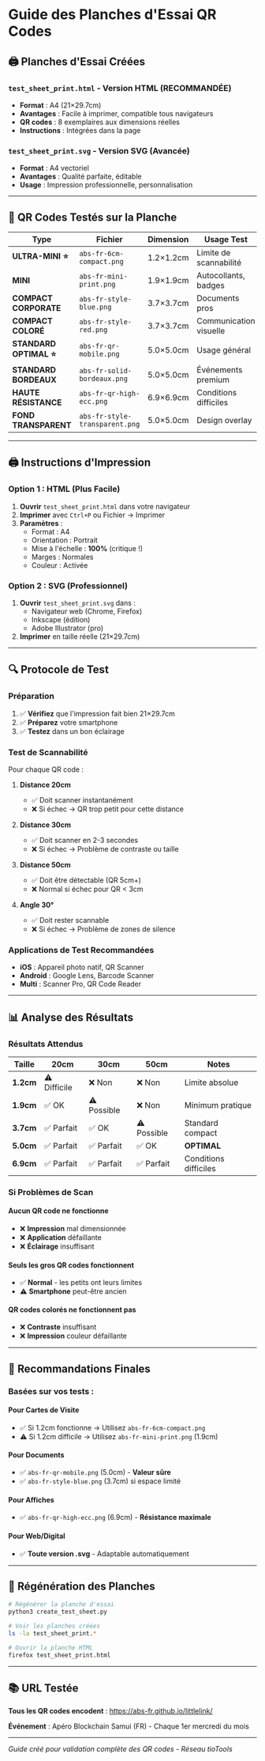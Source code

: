 # Guide des Planches d'Essai QR Codes

## 🖨️ Planches d'Essai Créées

### **`test_sheet_print.html`** - Version HTML (RECOMMANDÉE)
- **Format** : A4 (21×29.7cm)
- **Avantages** : Facile à imprimer, compatible tous navigateurs
- **QR codes** : 8 exemplaires aux dimensions réelles
- **Instructions** : Intégrées dans la page

### **`test_sheet_print.svg`** - Version SVG (Avancée)
- **Format** : A4 vectoriel
- **Avantages** : Qualité parfaite, éditable
- **Usage** : Impression professionnelle, personnalisation

---

## 📏 QR Codes Testés sur la Planche

| **Type** | **Fichier** | **Dimension** | **Usage Test** |
|----------|-------------|---------------|----------------|
| **ULTRA-MINI ⭐** | `abs-fr-6cm-compact.png` | 1.2×1.2cm | Limite de scannabilité |
| **MINI** | `abs-fr-mini-print.png` | 1.9×1.9cm | Autocollants, badges |
| **COMPACT CORPORATE** | `abs-fr-style-blue.png` | 3.7×3.7cm | Documents pros |
| **COMPACT COLORÉ** | `abs-fr-style-red.png` | 3.7×3.7cm | Communication visuelle |
| **STANDARD OPTIMAL ⭐** | `abs-fr-qr-mobile.png` | 5.0×5.0cm | Usage général |
| **STANDARD BORDEAUX** | `abs-fr-solid-bordeaux.png` | 5.0×5.0cm | Événements premium |
| **HAUTE RÉSISTANCE** | `abs-fr-qr-high-ecc.png` | 6.9×6.9cm | Conditions difficiles |
| **FOND TRANSPARENT** | `abs-fr-style-transparent.png` | 5.0×5.0cm | Design overlay |

---

## 🖨️ Instructions d'Impression

### **Option 1 : HTML (Plus Facile)**
1. **Ouvrir** `test_sheet_print.html` dans votre navigateur
2. **Imprimer** avec `Ctrl+P` ou Fichier → Imprimer
3. **Paramètres** :
   - Format : A4
   - Orientation : Portrait
   - Mise à l'échelle : **100%** (critique !)
   - Marges : Normales
   - Couleur : Activée

### **Option 2 : SVG (Professionnel)**
1. **Ouvrir** `test_sheet_print.svg` dans :
   - Navigateur web (Chrome, Firefox)
   - Inkscape (édition)
   - Adobe Illustrator (pro)
2. **Imprimer** en taille réelle (21×29.7cm)

---

## 🔍 Protocole de Test

### **Préparation**
1. ✅ **Vérifiez** que l'impression fait bien 21×29.7cm
2. ✅ **Préparez** votre smartphone
3. ✅ **Testez** dans un bon éclairage

### **Test de Scannabilité**
Pour chaque QR code :

1. **Distance 20cm** 
   - ✅ Doit scanner instantanément
   - ❌ Si échec → QR trop petit pour cette distance

2. **Distance 30cm**
   - ✅ Doit scanner en 2-3 secondes
   - ❌ Si échec → Problème de contraste ou taille

3. **Distance 50cm**
   - ✅ Doit être détectable (QR 5cm+)
   - ❌ Normal si échec pour QR < 3cm

4. **Angle 30°**
   - ✅ Doit rester scannable
   - ❌ Si échec → Problème de zones de silence

### **Applications de Test Recommandées**
- **iOS** : Appareil photo natif, QR Scanner
- **Android** : Google Lens, Barcode Scanner
- **Multi** : Scanner Pro, QR Code Reader

---

## 📊 Analyse des Résultats

### **Résultats Attendus**
| **Taille** | **20cm** | **30cm** | **50cm** | **Notes** |
|------------|----------|----------|----------|-----------|
| **1.2cm** | ⚠️ Difficile | ❌ Non | ❌ Non | Limite absolue |
| **1.9cm** | ✅ OK | ⚠️ Possible | ❌ Non | Minimum pratique |
| **3.7cm** | ✅ Parfait | ✅ OK | ⚠️ Possible | Standard compact |
| **5.0cm** | ✅ Parfait | ✅ Parfait | ✅ OK | **OPTIMAL** |
| **6.9cm** | ✅ Parfait | ✅ Parfait | ✅ Parfait | Conditions difficiles |

### **Si Problèmes de Scan**

#### **Aucun QR code ne fonctionne**
- ❌ **Impression** mal dimensionnée
- ❌ **Application** défaillante  
- ❌ **Éclairage** insuffisant

#### **Seuls les gros QR codes fonctionnent**
- ✅ **Normal** - les petits ont leurs limites
- ⚠️ **Smartphone** peut-être ancien

#### **QR codes colorés ne fonctionnent pas**
- ❌ **Contraste** insuffisant
- ❌ **Impression** couleur défaillante

---

## 🎯 Recommandations Finales

### **Basées sur vos tests :**

#### **Pour Cartes de Visite**
- ✅ Si 1.2cm fonctionne → Utilisez `abs-fr-6cm-compact.png`
- ⚠️ Si 1.2cm difficile → Utilisez `abs-fr-mini-print.png` (1.9cm)

#### **Pour Documents**
- ✅ `abs-fr-qr-mobile.png` (5.0cm) - **Valeur sûre**
- ✅ `abs-fr-style-blue.png` (3.7cm) si espace limité

#### **Pour Affiches**
- ✅ `abs-fr-qr-high-ecc.png` (6.9cm) - **Résistance maximale**

#### **Pour Web/Digital**
- ✅ **Toute version .svg** - Adaptable automatiquement

---

## 🔧 Régénération des Planches

```bash
# Régénérer la planche d'essai
python3 create_test_sheet.py

# Voir les planches créées  
ls -la test_sheet_print.*

# Ouvrir la planche HTML
firefox test_sheet_print.html
```

---

## 📚 URL Testée

**Tous les QR codes encodent** : https://abs-fr.github.io/littlelink/

**Événement** : Apéro Blockchain Samui (FR) - Chaque 1er mercredi du mois

---

*Guide créé pour validation complète des QR codes - Réseau tioTools*
